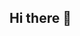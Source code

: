 ## Hi there 👋

<!--
**PlaggleFlism/PlaggleFlism** is a ✨ _special_ ✨ repository because its `README.md` (this file) appears on your GitHub profile.

Here are some ideas to get you started:

- 🔭 I’m currently working on my BS in Computer Engineering
- 🌱 I’m currently learning C++
- 🤔 I’m looking for help with coding
- 😄 Pronouns: He/Him
-->

